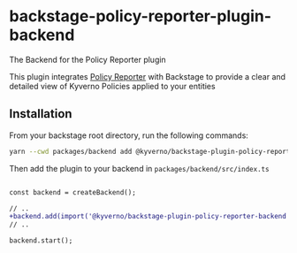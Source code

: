 # backstage-policy-reporter-plugin-backend

The Backend for the Policy Reporter plugin

This plugin integrates [Policy Reporter](https://kyverno.github.io/policy-reporter/) with Backstage to provide a clear and detailed view of Kyverno Policies applied to your entities

## Installation

From your backstage root directory, run the following commands:

```bash
yarn --cwd packages/backend add @kyverno/backstage-plugin-policy-reporter-backend
```

Then add the plugin to your backend in `packages/backend/src/index.ts`

```diff

const backend = createBackend();

// ..
+backend.add(import('@kyverno/backstage-plugin-policy-reporter-backend'));
// ..

backend.start();

```
